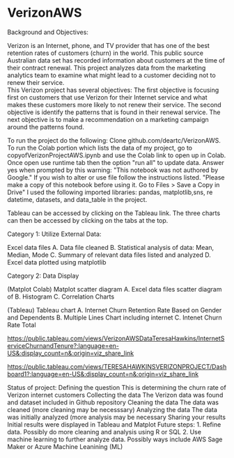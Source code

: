 # VerizonAWS

Background and Objectives:

  Verizon is an Internet, phone, and TV provider that has one of the best retention rates of customers (churn) in the world. This public  source Australian data set  has recorded information about customers at the time of their contract renewal. This project analyzes data from the  marketing analytics team to examine what might lead to a customer deciding not to renew their service.  
  This Verizon project has several objectives:  The first objective is focusing first on customers that use Verizon for their Internet service and what  makes these customers more likely to not renew their service.  The second objective is identify the patterns that is found in their renewal service. The next objective is to make a recommendation on a marketing campaign around the patterns  found.
 
 To run the project do the following: Clone github.com/deartc/VerizonAWS. To run the Colab portion which lists the  data of my project, go to copyofVerizonProjectAWS.ipynb and use the Colab link to open up in Colab. Once open use runtime tab then the option "run all" to update data. Answer yes when prompted by this warning: "This notebook was not authored by Google." If you wish to alter or use file follow the instructions listed. "Please make a copy of this notebook before using it. Go to Files > Save a Copy in Drive" I used the following imported libraries: pandas, matplotlib,sns, re datetime, datasets, and data_table in the project.

Tableau can be accessed by clicking on the Tableau link. The three charts can then be accessed by clicking on the tabs at the top.

Category 1: Utilize External Data:

Excel data files A. Data file cleaned  B. Statistical analysis of data: Mean, Median, Mode C. Summary of relevant data files listed and analyzed D. Excel data plotted using matplotlib

Category 2: Data Display

(Matplot Colab) Matplot scatter diagram A. Excel data files scatter diagram of B. Histogram C. Correlation Charts 


(Tableau) Tableau chart  A.  Internet Churn Retention Rate Based on Gender and Dependents   B.  Multiple Lines Chart including internet C. Intenet Churn Rate Total 




https://public.tableau.com/views/VerizonAWSDataTeresaHawkins/InternetServiceChurnandTenure?:language=en-US&:display_count=n&:origin=viz_share_link



https://public.tableau.com/views/TERESAHAWKINSVERIZONPROJECT/Dashboard1?:language=en-US&:display_count=n&:origin=viz_share_link

Status of project:
Defining the question   This is determining the churn rate of Verizon internet customers
Collecting the data      The Verizon data was found and dataset included in Github repository
Cleaning the data        The data was cleaned (more cleaning may be necesssary)
Analyzing the data       The data was initially analyzed (more analysis may be necessary
Sharing your results      Initial results were displayed in Tableau and Matplot 
Future steps:             1. Refine data. Possibly do more cleaning and analysis using R or SQL 
                          2.  Use machine learning to further analyze data.  Possibly ways include AWS Sage Maker or Azure  Machine Leanining (ML)


     
